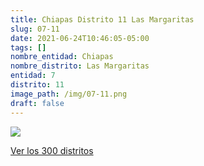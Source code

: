 ```yaml
---
title: Chiapas Distrito 11 Las Margaritas
slug: 07-11
date: 2021-06-24T10:46:05-05:00
tags: []
nombre_entidad: Chiapas
nombre_distrito: Las Margaritas
entidad: 7
distrito: 11
image_path: /img/07-11.png
draft: false
---
```


![](/img/07-11.png)

[Ver los 300 distritos](/docs/elecciones-2021)
